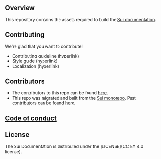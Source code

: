 ## Overview

This repository contains the assets required to build the [Sui documentation](https://docs.sui.io).

## Contributing

We're glad that you want to contribute!

- Contributing guideline (hyperlink)
- Style guide (hyperlink)
- Localization (hyperlink)

## Contributors

- The contributors to this repo can be found [here](https://github.com/sui-foundation/sui-docs/graphs/contributors).
- This repo was migrated and built from the [Sui monorepo](https://github.com/MystenLabs/sui). Past contributors can be found [here](CONTRIBUTORS.mdx).

## [Code of conduct](https://docs.sui.io/contribute/code-of-conduct)

## License

The Sui Documentation is distributed under the [LICENSE](CC BY 4.0 license).
